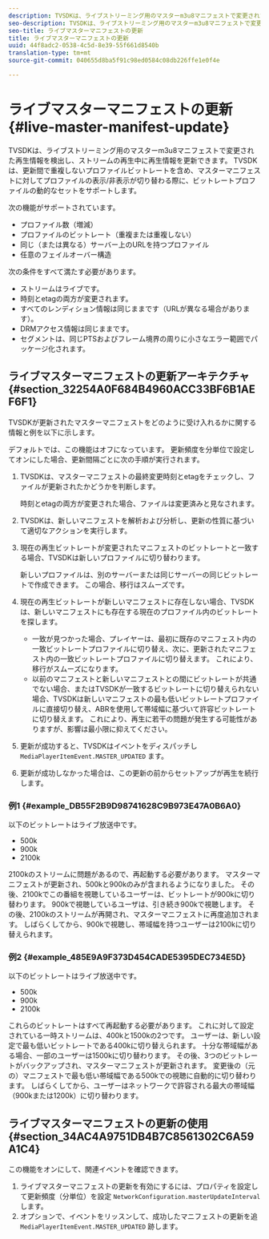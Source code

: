 ```yaml
---
description: TVSDKは、ライブストリーミング用のマスターm3u8マニフェストで変更された再生情報を検出し、ストリームの再生中に再生情報を更新できます。 TVSDKは、更新間で重複しないプロファイルビットレートを含め、マスターマニフェストに対してプロファイルの表示/非表示が切り替わる際に、ビットレートプロファイルの動的なセットをサポートします。
seo-description: TVSDKは、ライブストリーミング用のマスターm3u8マニフェストで変更された再生情報を検出し、ストリームの再生中に再生情報を更新できます。 TVSDKは、更新間で重複しないプロファイルビットレートを含め、マスターマニフェストに対してプロファイルの表示/非表示が切り替わる際に、ビットレートプロファイルの動的なセットをサポートします。
seo-title: ライブマスターマニフェストの更新
title: ライブマスターマニフェストの更新
uuid: 44f8adc2-0538-4c5d-8e39-55f661d8540b
translation-type: tm+mt
source-git-commit: 040655d8ba5f91c98ed0584c08db226ffe1e0f4e

---
```



# ライブマスターマニフェストの更新{#live-master-manifest-update}

TVSDKは、ライブストリーミング用のマスターm3u8マニフェストで変更された再生情報を検出し、ストリームの再生中に再生情報を更新できます。 TVSDKは、更新間で重複しないプロファイルビットレートを含め、マスターマニフェストに対してプロファイルの表示/非表示が切り替わる際に、ビットレートプロファイルの動的なセットをサポートします。

次の機能がサポートされています。

* プロファイル数（増減）
* プロファイルのビットレート（重複または重複しない）
* 同じ（または異なる）サーバー上のURLを持つプロファイル
* 任意のフェイルオーバー構造

次の条件をすべて満たす必要があります。

* ストリームはライブです。
* 時刻とetagの両方が変更されます。
* すべてのレンディション情報は同じままです（URLが異なる場合があります）。
* DRMアクセス情報は同じままです。
* セグメントは、同じPTSおよびフレーム境界の周りに小さなエラー範囲でパッケージ化されます。

## ライブマスターマニフェストの更新アーキテクチャ {#section_32254A0F684B4960ACC33BF6B1AEF6F1}

TVSDKが更新されたマスターマニフェストをどのように受け入れるかに関する情報と例を以下に示します。

デフォルトでは、この機能はオフになっています。 更新頻度を分単位で設定してオンにした場合、更新間隔ごとに次の手順が実行されます。

1. TVSDKは、マスターマニフェストの最終変更時刻とetagをチェックし、ファイルが更新されたかどうかを判断します。

   時刻とetagの両方が変更された場合、ファイルは変更済みと見なされます。
1. TVSDKは、新しいマニフェストを解析および分析し、更新の性質に基づいて適切なアクションを実行します。
1. 現在の再生ビットレートが変更されたマニフェストのビットレートと一致する場合、TVSDKは新しいプロファイルに切り替わります。

   新しいプロファイルは、別のサーバーまたは同じサーバーの同じビットレートで作成できます。 この場合、移行はスムーズです。
1. 現在の再生ビットレートが新しいマニフェストに存在しない場合、TVSDKは、新しいマニフェストにも存在する現在のプロファイル内のビットレートを探します。

   * 一致が見つかった場合、プレイヤーは、最初に既存のマニフェスト内の一致ビットレートプロファイルに切り替え、次に、更新されたマニフェスト内の一致ビットレートプロファイルに切り替えます。 これにより、移行がスムーズになります。
   * 以前のマニフェストと新しいマニフェストとの間にビットレートが共通でない場合、またはTVSDKが一致するビットレートに切り替えられない場合、TVSDKは新しいマニフェストの最も低いビットレートプロファイルに直接切り替え、ABRを使用して帯域幅に基づいて許容ビットレートに切り替えます。 これにより、再生に若干の問題が発生する可能性がありますが、影響は最小限に抑えてください。

1. 更新が成功すると、TVSDKはイベントをディスパッチし `MediaPlayerItemEvent.MASTER_UPDATED` ます。
1. 更新が成功しなかった場合は、この更新の前からセットアップが再生を続行します。

### 例1 {#example_DB55F2B9D98741628C9B973E47A0B6A0}

以下のビットレートはライブ放送中です。

* 500k
* 900k
* 2100k

2100kのストリームに問題があるので、再起動する必要があります。 マスターマニフェストが更新され、500kと900kのみが含まれるようになりました。 その後、2100kでこの番組を視聴しているユーザーは、ビットレートが900kに切り替わります。 900kで視聴しているユーザは、引き続き900kで視聴します。 その後、2100kのストリームが再開され、マスターマニフェストに再度追加されます。 しばらくしてから、900kで視聴し、帯域幅を持つユーザーは2100kに切り替えられます。

### 例2 {#example_485E9A9F373D454CADE5395DEC734E5D}

以下のビットレートはライブ放送中です。

* 500k
* 900k
* 2100k

これらのビットレートはすべて再起動する必要があります。 これに対して設定されている一時ストリームは、400kと1500kの2つです。 ユーザーは、新しい設定で最も低いビットレートである400kに切り替えられます。 十分な帯域幅がある場合、一部のユーザーは1500kに切り替わります。 その後、3つのビットレートがバックアップされ、マスターマニフェストが更新されます。 変更後の（元の）マニフェストで最も低い帯域幅である500kでの視聴に自動的に切り替わります。 しばらくしてから、ユーザーはネットワークで許容される最大の帯域幅（900kまたは1200k）に切り替わります。

## ライブマスターマニフェストの更新の使用 {#section_34AC4A9751DB4B7C8561302C6A59A1C4}

この機能をオンにして、関連イベントを確認できます。

1. ライブマスターマニフェストの更新を有効にするには、プロパティを設定して更新頻度（分単位）を設定 `NetworkConfiguration.masterUpdateInterval` します。
1. オプションで、イベントをリッスンして、成功したマニフェストの更新を追 `MediaPlayerItemEvent.MASTER_UPDATED` 跡します。

